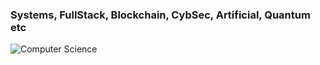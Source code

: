 <h3><b>Systems, FullStack, Blockchain, CybSec, Artificial, Quantum etc</b></h3>


![Computer Science](https://github.com/user-attachments/assets/f07e891d-b620-4e2d-8fc9-1a0690582590)
